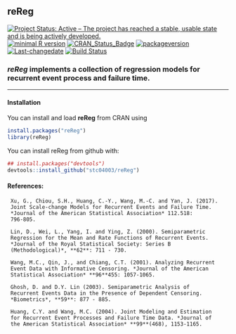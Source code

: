 
**reReg**
---------

[![Project Status: Active – The project has reached a stable, usable state and is being actively developed.](http://www.repostatus.org/badges/latest/active.svg)](http://www.repostatus.org/#active) [![minimal R version](https://img.shields.io/badge/R%3E%3D-3.4.0-6666ff.svg)](https://cran.r-project.org/) [![CRAN\_Status\_Badge](http://www.r-pkg.org/badges/version/reReg)](https://cran.r-project.org/package=reReg) [![packageversion](https://img.shields.io/badge/Package%20version-1.1.5-orange.svg?style=flat-square)](commits/master) [![Last-changedate](https://img.shields.io/badge/last%20change-2018--06--20-yellowgreen.svg)](/commits/master) [![Build Status](https://travis-ci.org/user/pkg.svg?branch=master)](https://travis-ci.org/user/pkg) <!-- README.md is generated from README.Rmd. Please edit that file -->

### ***reReg*** implements a collection of regression models for recurrent event process and failure time.

------------------------------------------------------------------------

#### Installation

You can install and load **reReg** from CRAN using

``` r
install.packages("reReg")
library(reReg)
```

You can install reReg from github with:

``` r
## install.packages("devtools")
devtools::install_github("stc04003/reReg")
```

#### References:

     Xu, G., Chiou, S.H., Huang, C.-Y., Wang, M.-C. and Yan, J. (2017).
     Joint Scale-change Models for Recurrent Events and Failure Time.
     *Journal of the American Statistical Association* 112.518:
     796-805.

     Lin, D., Wei, L., Yang, I. and Ying, Z. (2000). Semiparametric
     Regression for the Mean and Rate Functions of Recurrent Events.
     *Journal of the Royal Statistical Society: Series B
     (Methodological)*, **62**: 711 - 730.

     Wang, M.C., Qin, J., and Chiang, C.T. (2001). Analyzing Recurrent
     Event Data with Informative Censoring. *Journal of the American
     Statistical Association* **96**455: 1057-1065.

     Ghosh, D. and D.Y. Lin (2003). Semiparametric Analysis of
     Recurrent Events Data in the Presence of Dependent Censoring.
     *Biometrics*, **59**: 877 - 885.

     Huang, C.Y. and Wang, M.C. (2004). Joint Modeling and Estimation
     for Recurrent Event Processes and Failure Time Data. *Journal of
     the American Statistical Association* **99**(468), 1153-1165.
